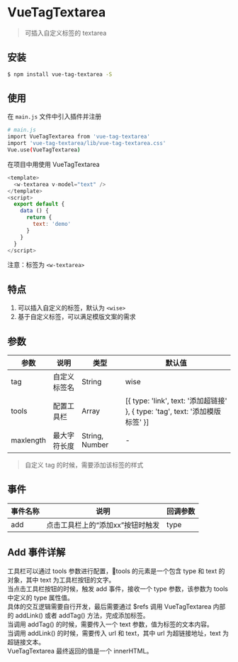 # VueTagTextarea

> 可插入自定义标签的 textarea

## 安装

``` bash
$ npm install vue-tag-textarea -S
```
## 使用

在 `main.js` 文件中引入插件并注册

``` bash
# main.js
import VueTagTextarea from 'vue-tag-textarea'
import 'vue-tag-textarea/lib/vue-tag-textarea.css'
Vue.use(VueTagTextarea)
```

在项目中用使用 VueTagTextarea


```js
<template>
  <w-textarea v-model="text" />
</template>
<script>
  export default {
    data () {
      return {
        text: 'demo'
      }
    }
  }
</script>
```

注意：标签为 `<w-textarea>`

## 特点
1. 可以插入自定义的标签，默认为 `<wise>`
2. 基于自定义标签，可以满足模版文案的需求

## 参数

| 参数 | 说明 | 类型 | 默认值 |
| ------ | ------ | ------ | ------ |
| tag | 自定义标签名 | String | wise |
| tools | 配置工具栏 | Array | [{ type: 'link', text: '添加超链接' }, { type: 'tag', text: '添加模版标签' }] |
| maxlength | 最大字符长度 | String, Number | - |

> 自定义 tag 的时候，需要添加该标签的样式


## 事件

| 事件名称 | 说明 | 回调参数 |
| ------ | ------ | ------ |
| add | 点击工具栏上的“添加xx”按钮时触发 | type |

## Add 事件详解
工具栏可以通过 tools 参数进行配置，tools 的元素是一个包含 type 和 text 的对象，其中 text 为工具栏按钮的文字。  
当点击工具栏按钮的时候，触发 add 事件，接收一个 type 参数，该参数为 tools 中定义的 type 属性值。  
具体的交互逻辑需要自行开发，最后需要通过 $refs 调用 VueTagTextarea 内部的 addLink() 或者 addTag() 方法，完成添加标签。  
当调用 addTag() 的时候，需要传入一个 text 参数，值为标签的文本内容。  
当调用 addLink() 的时候，需要传入 url 和 text，其中 url 为超链接地址，text 为超链接文本。  
VueTagTextarea 最终返回的值是一个 innerHTML。  
